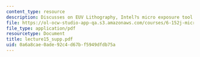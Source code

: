 ```yaml
---
content_type: resource
description: Discusses on EUV Lithography, Intel?s micro exposure tool.
file: https://ol-ocw-studio-app-qa.s3.amazonaws.com/courses/6-152j-micro-nano-processing-technology-fall-2005/0a6a8cae0ade92c4d67bf5949dfdb75a_lecture15_supp.pdf
file_type: application/pdf
resourcetype: Document
title: lecture15_supp.pdf
uid: 0a6a8cae-0ade-92c4-d67b-f5949dfdb75a
---
```

